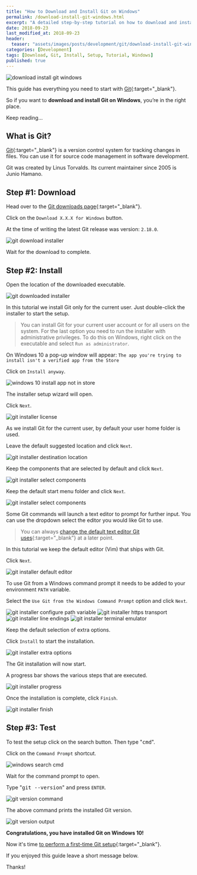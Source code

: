 ```yaml
---
title: "How to Download and Install Git on Windows"
permalink: /download-install-git-windows.html
excerpt: "A detailed step-by-step tutorial on how to download and install Git on Windows 10."
date: 2018-09-23
last_modified_at: 2018-09-23
header:
  teaser: "assets/images/posts/development/git/download-install-git-windows.png"
categories: [Development]
tags: [Download, Git, Install, Setup, Tutorial, Windows]
published: true
---
```


<img src="{{ site.url }}/assets/images/posts/development/git/download-install-git-windows.png" alt="download install git windows" class="align-right title-image">

This guide has everything you need to start with [Git](https://git-scm.com/){:target="_blank"}.

So if you want to **download and install Git on Windows**, you’re in the right place.

Keep reading…

## What is Git?

[Git](https://en.wikipedia.org/wiki/Git){:target="_blank"} is a version control system for tracking changes in files. You can use it for source code management in software development.

Git was created by Linus Torvalds. Its current maintainer since 2005 is Junio Hamano.

## Step #1: Download

Head over to the [Git downloads page](https://git-scm.com/download){:target="_blank"}.

Click on the `Download X.X.X for Windows` button.

At the time of writing the latest Git release was version: `2.18.0`.

<img src="{{ site.url }}/assets/images/posts/development/git/git-download-installer.png" alt="git download installer">

Wait for the download to complete.

## Step #2: Install

Open the location of the downloaded executable.

<img src="{{ site.url }}/assets/images/posts/development/git/git-downloaded-installer.png" alt="git downloaded installer">

In this tutorial we install Git only for the current user. Just double-click the installer to start the setup.

> You can install Git for your current user account or for all users on the system. For the last option you need to run the installer with administrative privileges. To do this on Windows, right click on the executable and select `Run as administrator`.

On Windows 10 a pop-up window will appear: `The app you're trying to install isn't a verified app from the Store`

Click on `Install anyway`.

<img src="{{ site.url }}/assets/images/posts/windows-10-install-app-not-in-store.png" alt="windows 10 install app not in store">

The installer setup wizard will open.

Click `Next`.

<img src="{{ site.url }}/assets/images/posts/development/git/git-installer-license.png" alt="git installer license">

As we install Git for the current user, by default your user home folder is used.

Leave the default suggested location and click `Next`.

<img src="{{ site.url }}/assets/images/posts/development/git/git-installer-destination-location.png" alt="git installer destination location">

Keep the components that are selected by default and click `Next`.

<img src="{{ site.url }}/assets/images/posts/development/git/git-installer-select-components.png" alt="git installer select components">

Keep the default start menu folder and click `Next`.

<img src="{{ site.url }}/assets/images/posts/development/git/git-installer-select-components.png" alt="git installer select components">

Some Git commands will launch a text editor to prompt for further input. You can use the dropdown select the editor you would like Git to use.

> You can always [change the default text editor Git uses](https://git-scm.com/book/en/v2/Getting-Started-First-Time-Git-Setup#_your_editor){:target="_blank"} at a later point.

In this tutorial we keep the default editor (Vim) that ships with Git.

Click `Next`.

<img src="{{ site.url }}/assets/images/posts/development/git/git-installer-default-editor.png" alt="git installer default editor">

To use Git from a Windows command prompt it needs to be added to your environment `PATH` variable.

Select the `Use Git from the Windows Command Prompt` option and click `Next`.

<img src="{{ site.url }}/assets/images/posts/development/git/git-installer-configure-path-variable.png" alt="git installer configure path variable">



<img src="{{ site.url }}/assets/images/posts/development/git/git-installer-https-transport.png" alt="git installer https transport">



<img src="{{ site.url }}/assets/images/posts/development/git/git-installer-line-endings.png" alt="git installer line endings">



<img src="{{ site.url }}/assets/images/posts/development/git/git-installer-terminal-emulator.png" alt="git installer terminal emulator">

Keep the default selection of extra options.

Click `Install` to start the installation.

<img src="{{ site.url }}/assets/images/posts/development/git/git-installer-extra-options.png" alt="git installer extra options">

The Git installation will now start.

A progress bar shows the various steps that are executed.

<img src="{{ site.url }}/assets/images/posts/development/git/git-installer-progress.png" alt="git installer progress">

Once the installation is complete, click `Finish`.

<img src="{{ site.url }}/assets/images/posts/development/git/git-installer-finish.png" alt="git installer finish">

## Step #3: Test

To test the setup click on the search button. Then type "<kbd>cmd</kbd>".

Click on the `Command Prompt` shortcut.

<img src="{{ site.url }}/assets/images/posts/development/windows-search-cmd.png" alt="windows search cmd">

Wait for the command prompt to open.

Type "<kbd>git --version</kbd>" and press `ENTER`.

<img src="{{ site.url }}/assets/images/posts/development/git/git-version-command.png" alt="git version command">

The above command prints the installed Git version.

<img src="{{ site.url }}/assets/images/posts/development/git/git-version-output.png" alt="git version output">

**Congratulations, you have installed Git on Windows 10!**

Now it's time [to perform a first-time Git setup](https://www.codebasehq.com/blog/using-git-on-windows#configuring-git){:target="_blank"}.

If you enjoyed this guide leave a short message below.

Thanks!
